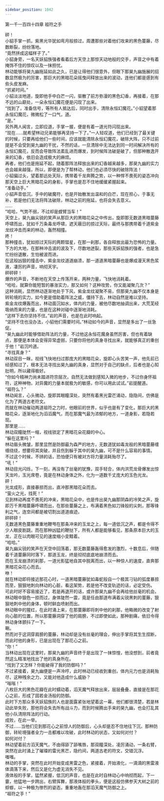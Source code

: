 ```yaml
---
sidebar_position: 1042
---
```

 第一千一百四十四章 祖符之手


砰！  
小貂手掌一抓，紫黑光华犹如弯月般掠过，周遭那些对着他们攻来的黑色蔓藤，尽数断裂，纷纷落地。  
“竟然拼成这幅样子了。”  
小貂身旁，一名天妖貂族强者看着后方天空上那惊天动地般的交手，声音之中有着掩饰不住的惊叹以及一抹担忧。  
林动能够将昊九幽拖延如此之久，已是让得他们很意外，但眼下那昊九幽施展的招数显然极为的厉害，那巨大的黑暗花朵摇曳间释放出来的波动，连他们都是感到有些头皮发麻。  
“抓紧时间。”  
小貂淡淡地道，旋即他手中白芒一闪，驱散了前方弥漫的黑色幻香，再接着，在那不远的山巅处，一朵永恒幻魔花便是闪现了出来。  
“找到了，准备信号，等所有人抵达后，同时出手，清除永恒幻魔花。”小貂望着那永恒幻魔花，微微松了一口气，道。  
“是。”  
另外两人闻言，立即应道，手掌一握，便是有着一道光符闪现出来。  
“现在……就希望林动兄弟能够再坚持一下了。”一人轻叹道，他们已经到了最关键的时候，只要再给他们一些时间，应该就能清除永恒幻魔花，破除大阵，只不过前提是不会受到昊九幽的干扰，不然的话，一旦清除中无法达到同一时间解决所有的永恒幻魔花，反而会导致阵法紊乱进而爆发，到时候阵法破是破了，但那种散逸开来的幻香，依旧会造成极大的麻烦。  
再者，他们也是拖延不起，随着那阵法释放出来的幻香越来越多，那昊九幽的实力也会越来越强，所以，即便是为了帮林动，他们也必须尽快的破除阵法！  
小貂偏过头，望着那远处天际，携带着千龙奔腾之势，以一种悍不畏死的姿态冲向那天空上巨大黑暗花朵的身影，手掌也是忍不住地缓缓紧握起来。  
“准备动手。”  
小貂声音低沉，手中的破魔符，也是开始散发出温和的白芒，现在担心，于事无补，若是他们无法将阵法破除，林动之前的拖延，也将会失去意义。  
……  
“哈哈，气势不弱，不过却是螳臂当车！”  
天空上，昊九幽尖锐的笑声从那巨大的黑暗花朵之中传出，旋即那无数道黑暗蔓藤呼啸而出，犹如千万条毒龙呼啸，遮天蔽日的掠过天际，最终与那携带着千道紫金龙纹冲击而来的林动，轰然相撞。  
咚！  
那种撞击，犹如掠过天际的两颗彗星，在那一刹那，各自释放出最为恐怖的力量。  
下方的大地，在那种冲击波的波及下，尽数地迸裂，那些天妖貂族的强者，也是急忙纷纷退散，生怕被波而进。  
在这般凶狠的撞击中，紫金龙纹道道崩溃，那一道道黑暗蔓藤也是爆成漫天黑色浆液，凄厉的声音，响彻天宇。  
砰砰砰！  
爆炸的声音，不断地在天空上传荡开来，两种力量，飞快地消耗着。  
“哈哈，就算你能短暂的暴涨实力，那又如何？这种攻势，你又能凝聚几次？”  
这种消耗，显然林动逐渐地处于下风，紫金龙纹凝聚不易，但那昊九幽不仅本身是转轮境的实力，如今更是借助着阵法之威，僵持下去，林动自然是难以坚持。  
紫金龙纹爆轰而出，林动面沉如水，体内的力量，被他尽数地抽调出来，大荒芜经吸纳而来的力量，也是在这种对碰中逐渐地消耗。  
“这样下去你坚持不住。”岩的声音，也是在此时响起。  
“坚持不住也没办法，小貂他们需要时间。”林动如今的声音，显然是多出了一丝急促。  
“昊九幽此时能够借助阵法的力量，不过他这永恒花魔身虽然厉害，但也有着缺点，那便是本体会变得异常虚弱，只要你将他的真身寻找出来，就能够真正的重创于他！”岩沉吟道。  
“寻找真身？”  
林动双目一眯，视线飞快地扫过那庞大的黑暗花朵，旋即心头苦笑一声，他先前已经感知过了，根本无法寻找出昊九幽的真身，显然对于自己的缺点，后者也是心知肚明，所以藏得极好。  
“你如今精神力尚未踏进符宗层次，自然无法做到感知入微的地步，不过你身怀祖符，这种神物，对异魔的力量本就极为的敏感，你可以用此试试。”岩提醒道。  
“祖符么？”  
林动闻言，心头微动，旋即其眼瞳深处，突然有着黑光雷芒涌动，隐隐间，仿佛是化为了两道古老符文。  
而就在林动催动两道祖符之力时，他眼前的世界，似乎也是有了变化，那巨大的黑暗花朵，逐渐地化为滔滔魔气，而在那魔气最为浓郁的地方，一道身影，若隐若现。  
那里是……  
林动双瞳陡然一缩，视线锁定了黑暗花朵花瓣的中心。  
“躲在这里吗？”  
林动眉头微皱，那里显然是防御最为森严的地方，无数道犹如毒龙般的黑暗蔓藤缠缠绕绕，想要将其突破，并且伤到躲于其中的昊九幽，可不是什么容易的事情。  
不过这个时候，不拼的话，恐怕便只有被对方将力量消耗殆尽了。  
“吼！”  
林动目光闪烁，下一刻，再没有了丝毫的犹豫，双手轻合，体内洪荒龙骨爆发出惊天龙吟，玉光席卷，竟是在林动身体之外，化为一道数千丈庞大的玉色光龙。  
砰！  
光龙成形，直接暴掠而出，直冲那黑暗花朵而去。  
“萤火之光，找死！”  
见到林动再度不畏死的冲来，黑暗花朵中，也是传出昊九幽那阴森的冷笑之声，旋即万千黑暗蔓藤呼啸而出，在那些蔓藤之上，布满着黑色如刀锋般的尖刺，那等锋利之气，连空间都是被切割出道道痕迹。  
砰砰砰！  
无数道黑色蔓藤重重地鞭甩在那条冲来的玉龙之上，每一道低沉之声，都是令得不少人眼皮剧跳，而在那种凶猛的鞭挞下，所有人都是能够看见，那条原本巨大的玉龙，正在以肉眼可见的速度缩小变黯着。  
“哈哈。”  
昊九幽尖锐的笑声在天空中回荡着，那无数蔓藤轰得愈发的激烈，十数息后，伴随着千道蔓藤同时落下，那道玉龙，终是彻彻底底地崩溃而去。  
而在玉龙崩溃的刹那，一道光影猛地自其中脱离而出，以一种惊人的速度，直奔那黑暗花朵花心而去。  
咻！  
就在林动即将接近那花心时，一道黑暗蔓藤犹如毒蛇般自一个极其刁钻的弧度暴掠而至，狠狠地刺向林动的心脏，看这架势，若是他不改变轨迹的话，必定受伤。  
可此时好不容易接近了，若是再退开的话，或许那昊九幽不会再给他丝毫的机会。  
林动眼中狠色一掠而过，身体陡然一震，竟是任由那道布满着尖锐黑刺的蔓藤，狠狠地刺中他的身体，顿时鲜血喷射而出。  
林动眼中的猩红，在此时涌上来，在那蔓藤即将刺中他的刹那，他略微的改变了射向心脏的位置，所以那蔓藤洞穿了他的肩膀，不过即使如此，那种剧痛，依旧令得林动身体颤抖了一下。  
唰。  
然而对于这洞穿肩膀的蔓藤，林动却是没有丝毫的理会，伸出手掌将其生生捏断，而此时他的身形，已是出现在了那花心之前。  
“你！”  
当林动出现在这里时，那昊九幽的声音终于是出现了一抹惊惶，他没想到，前者竟然这么精准地找出了他的真身所在。  
“找到了又怎样？你能破得了我的防御吗？”  
不过紧接着，昊九幽便是一声冷哼，此时林动已经收到重创，体内元力也是消耗殆尽，这种残余之力，又能对他造成什么威胁？  
“嗡嗡！”  
八枚巨大的黑色花瓣在此时蠕动着，滔天魔气释放出来，层层叠叠，直接是在那花心之前，形成了固若金汤般的防御。  
此时下方那众多天妖貂族的人也是面露紧张地望着这一幕，他们都很清楚，若是林动此举失败，那他将会失去所有战斗力，而到时候腾出手来的昊九幽，也会打乱其他小队清除阵法的行动。  
成败，在此一举。  
不过……当他们见到那花心之前惊人的防御后，心头却是忍不住地往下沉，那种防御，转轮境强者全力一击都难以攻破，此时林动的状态，又如何对付？  
如何对付？  
林动望着前方滔天魔气，不由得舔了舔嘴唇，那双瞳深处，凌厉涌动，一条右臂，突然在此时涌上了璀璨的雷光黑芒，隐约间，两道古老的符文，交错沉浮。  
嗤嗤。  
林动的手掌，突然在此时开始变成黑雷之色，紧接着，开始液化，一滴滴的黑雷液体滴落下来，然后又是化为虚无消失不见。  
液体般的手掌，猛然紧握，低沉的声音，也是在此时自林动心中响彻而起，下一霎，他猛地一步跨出，右臂挥舞，那液体般的拳头，便是这般仿佛参天大树之前的蜉蝣，以一种极为惨烈的姿态，重重地轰在那滔天魔气防御之上。  
“祖符之手！”  
  
  
